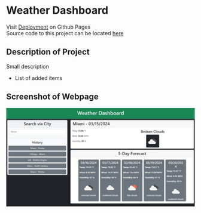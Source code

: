 # Weather Dashboard

Visit [Deployment](https://superronancraft.github.io/bootcamp-Weather-Dashboard/) on Github Pages  
Source code to this project can be located [here](index.html)

## Description of Project

Small description

- List of added items

## Screenshot of Webpage

![Screenshot of Webpage](/assets/images/webpage.png)
